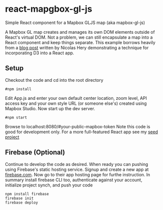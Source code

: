 # react-mapgbox-gl-js
Simple React component for a Mapbox GLJS map (aka mapbox-gl-js)

A Mapbox GL map creates and manages its own DOM elements outside of React's virtual DOM.  Not a problem, we can still encapsulate a map into a React component and keep things separate. This example borrows heavily from a [blog post](http://nicolashery.com/integrating-d3js-visualizations-in-a-react-app/) written by Nicolas Hery demonstrating a technique for incorporating D3 into a React app.

## Setup
Checkout the code and cd into the root directory
```
#npm install
```
Edit App.js and enter your own default center location, zoom level, API access key and your own style URL (or someone else's) created using Mapbox Studio.  Now start up the dev server.
```
#npm start
```
Browse to localhost:8080/#your-public-mapbox-token
Note this code is good for development only.  For a more full-featured React app see my [seed project](https://github.com/twelch/react-mapbox-gl-seed)

## Firebase (Optional)
Continue to develop the code as desired.  When ready you can pushing using Firebase's static hosting service.
Signup and create a new app at [firebase.com](http://firebase.com).  Now go to their app hosting page for furthe instruction.  In summary install firebase CLI too, authenticate against your account, initialize project synch, and push your code
```
npm install firebase
firebase init
firebase deploy
```
